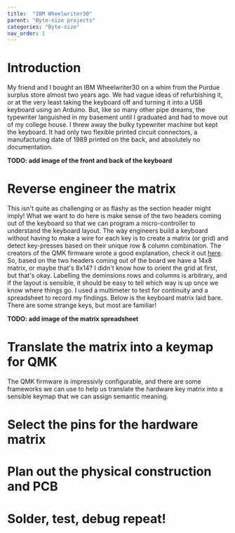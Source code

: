 ```yaml
---
title:  "IBM Wheelwriter30"
parent: "Byte-size projects"
categories: "Byte-size"
nav_order: 1
---
```


# Introduction
My friend and I bought an IBM Wheelwriter30 on a whim from the Purdue surplus store almost two years ago. We had vague ideas of refurbishing it, or at the very least taking the keyboard off and turning it into a USB keyboard using an Arduino. But, like so many other pipe dreams, the typewriter languished in my basement until I graduated and had to move out of my college house. I threw away the bulky typewriter machine but kept the keyboard. It had only two flexible printed circuit connectors, a manufacturing date of 1989 printed on the back, and absolutely no documentation.

**TODO: add image of the front and back of the keyboard**

# Reverse engineer the matrix
This isn't quite as challenging or as flashy as the section header might imply! What we want to do here is make sense of the two headers coming out of the keyboard so that we can program a micro-controller to understand the keyboard layout. The way engineers build a keyboard without having to make a wire for each key is to create a matrix (or grid) and detect key-presses based on their unique row & column combination. The creators of the QMK firmware wrote a good explanation, check it out [here](https://docs.qmk.fm/#/how_a_matrix_works). So, based on the two headers coming out of the board we have a 14x8 matrix, or maybe that's 8x14? I didn't know how to orient the grid at first, but that's okay. Labelling the deminsions rows and columns is arbitrary, and if the layout is sensible, it should be easy to tell which way is up once we know where things go. I used a multimeter to test for continuity and a spreadsheet to record my findings. Below is the keyboard matrix laid bare. There are some strange keys, but most are familiar!

**TODO: add image of the matrix spreadsheet**


# Translate the matrix into a keymap for QMK
The QMK firmware is impressivly configurable, and there are some frameworks we can use to help us translate the hardware key matrix into a sensible keymap that we can assign semantic meaning.

# Select the pins for the hardware matrix

# Plan out the physical construction and PCB

# Solder, test, debug repeat!
